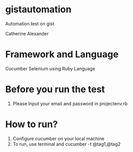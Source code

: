 # gistautomation

Automation test on gist

Catherine Alexander

# Framework and Language
Cucumber Selenium using Ruby Language

# Before you run the test
1. Please Input your email and password in projectenv.rb

# How to run?
1. Configure cucumber on your local machine
2. To run, use terminal and cucumber -t @tag1,@tag2
